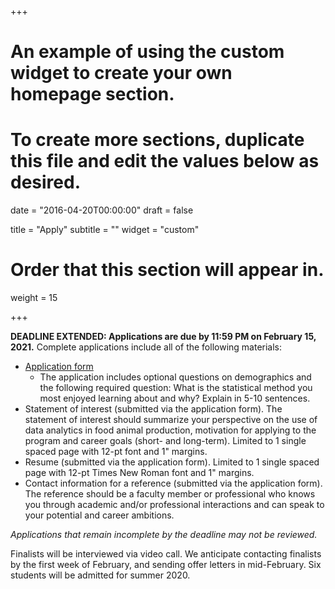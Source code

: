 +++
# An example of using the custom widget to create your own homepage section.
# To create more sections, duplicate this file and edit the values below as desired.

date = "2016-04-20T00:00:00"
draft = false

title = "Apply"
subtitle = ""
widget = "custom"

# Order that this section will appear in.
weight = 15

+++

**DEADLINE EXTENDED: Applications are due by 11:59 PM on February 15, 2021.** Complete applications include all of the following materials:  

* [Application form](https://forms.gle/61y4FRgjF1NMtfhC7)
  * The application includes optional questions on demographics and the following required question: What is the statistical method you most enjoyed learning about and why? Explain in 5-10 sentences.
* Statement of interest (submitted via the application form). The statement of interest should summarize your perspective on the use of data analytics in food animal production, motivation for applying to the program and career goals (short- and long-term). Limited to 1 single spaced page with 12-pt font and 1" margins.  
* Resume (submitted via the application form). Limited to 1 single spaced page with 12-pt Times New Roman font and 1" margins.
* Contact information for a reference (submitted via the application form). The reference should be a faculty member or professional who knows you through academic and/or professional interactions and can speak to your potential and career ambitions. 

*Applications that remain incomplete by the deadline may not be reviewed.*  

Finalists will be interviewed via video call. We anticipate contacting finalists by the first week of February, and sending offer letters in mid-February. Six students will be admitted for summer 2020.